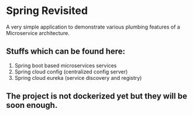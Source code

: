 # Spring Revisited

A very simple application to demonstrate various plumbing features of a Microservice architecture.

## Stuffs which can be found here:
1) Spring boot based microservices services
2) Spring cloud config (centralized config server)
3) Spring cloud eureka (service discovery and registry)

## The project is not dockerized yet but they will be soon enough.
